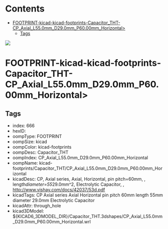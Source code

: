 



Contents
========

* [FOOTPRINT-kicad-kicad-footprints-Capacitor_THT-CP_Axial_L55.0mm_D29.0mm_P60.00mm_Horizontal>](#footprint-kicad-kicad-footprints-capacitor_tht-cp_axial_l550mm_d290mm_p6000mm_horizontal)
	* [Tags](#tags)
  
![][im]
# FOOTPRINT-kicad-kicad-footprints-Capacitor_THT-CP_Axial_L55.0mm_D29.0mm_P60.00mm_Horizontal>

## Tags

- index: 666
- hexID: 
- oompType: FOOTPRINT
- oompSize: kicad
- oompColor: kicad-footprints
- oompDesc: Capacitor_THT
- oompIndex: CP_Axial_L55.0mm_D29.0mm_P60.00mm_Horizontal
- oompName: kicad-footprints/Capacitor_THT/CP_Axial_L55.0mm_D29.0mm_P60.00mm_Horizontal
- kicadDesc: CP, Axial series, Axial, Horizontal, pin pitch=60mm, , length*diameter=55*29.0mm^2, Electrolytic Capacitor, , http://www.vishay.com/docs/42037/53d.pdf
- kicadTags: CP Axial series Axial Horizontal pin pitch 60mm  length 55mm diameter 29.0mm Electrolytic Capacitor
- kicadAttr: through_hole
- kicad3DModel: ${KICAD6_3DMODEL_DIR}/Capacitor_THT.3dshapes/CP_Axial_L55.0mm_D29.0mm_P60.00mm_Horizontal.wrl



[im]: image.png
